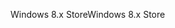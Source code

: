<span data-ttu-id="7e6f7-101">Windows 8.x Store</span><span class="sxs-lookup"><span data-stu-id="7e6f7-101">Windows 8.x Store</span></span>